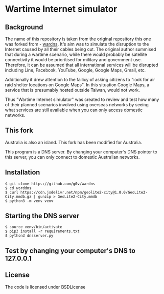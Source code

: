 # Wartime Internet simulator

## Background

The name of this repository is taken from the original repository this one was forked from - [wardns](https://github.com/g0v/wardns). It's aim was to simulate the disruption to the Internet caused by all their cables being cut. The original author summised that during a wartime scenario, while there would probably be satellite connectivity it would be prioritised for military and government use.  Therefore, it can be assumed that all international services will be disrupted including Line, Facebook, YouTube, Google, Google Maps, Gmail, etc.

Additionally it drew attention to the fallicy of asking citizens to "look for air raid shelter locations on Google Maps". In this situation Google Maps, a service that is presumably hosted outside Taiwan, would not work. 

Thus "Wartime Internet simulator" was created to review and test how many of their planned scenarios involved using overseas networks by seeing what services are still available when you can only access domestic networks.

## This fork

Australia is also an island. This fork has been modified for Australia.

This program is a DNS server. By changing your computer's DNS pointer to this server, you can only connect to domestic Australian networks.

## Installation

```
$ git clone https://github.com/g0v/wardns
$ cd worddns
$ curl https://cdn.jsdelivr.net/npm/geolite2-city@1.0.0/GeoLite2-City.mmdb.gz | gunzip > GeoLite2-City.mmdb
$ python3 -m venv venv
```

## Starting the DNS server
```
$ source venv/bin/activate
$ pip3 install -r requirements.txt
$ python3 dnsserver.py
```

## Test by changing your computer's DNS to 127.0.0.1

## License
The code is licensed under BSDLicense
